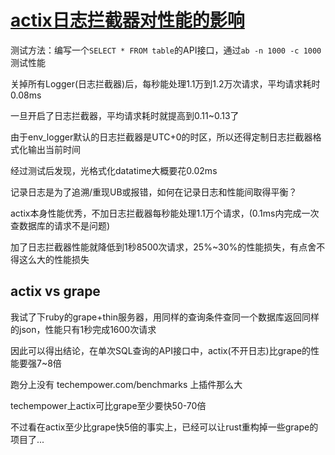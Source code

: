 # [actix日志拦截器对性能的影响](/2020/04/actix_logger_performance.md)

测试方法：编写一个`SELECT * FROM table`的API接口，通过`ab -n 1000 -c 1000`测试性能

关掉所有Logger(日志拦截器)后，每秒能处理1.1万到1.2万次请求，平均请求耗时0.08ms

一旦开启了日志拦截器，平均请求耗时就提高到0.11~0.13了

由于env_logger默认的日志拦截器是UTC+0的时区，所以还得定制日志拦截器格式化输出当前时间

经过测试后发现，光格式化datatime大概要花0.02ms

记录日志是为了追溯/重现UB或报错，如何在记录日志和性能间取得平衡？

actix本身性能优秀，不加日志拦截器每秒能处理1.1万个请求，(0.1ms内完成一次查数据库的请求不是问题)

加了日志拦截器性能就降低到1秒8500次请求，25%~30%的性能损失，有点舍不得这么大的性能损失

## actix vs grape

我试了下ruby的grape+thin服务器，用同样的查询条件查同一个数据库返回同样的json，性能只有1秒完成1600次请求

因此可以得出结论，在单次SQL查询的API接口中，actix(不开日志)比grape的性能要强7~8倍

跑分上没有 techempower.com/benchmarks 上插件那么大

techempower上actix可比grape至少要快50-70倍

不过看在actix至少比grape快5倍的事实上，已经可以让rust重构掉一些grape的项目了...